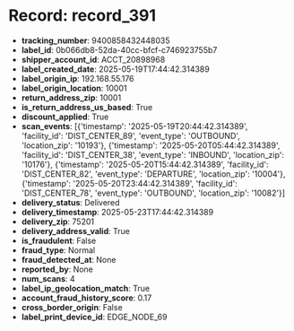# Record: record_391

- **tracking_number**: 9400858432448035
- **label_id**: 0b066db8-52da-40cc-bfcf-c746923755b7
- **shipper_account_id**: ACCT_20898968
- **label_created_date**: 2025-05-19T17:44:42.314389
- **label_origin_ip**: 192.168.55.176
- **label_origin_location**: 10001
- **return_address_zip**: 10001
- **is_return_address_us_based**: True
- **discount_applied**: True
- **scan_events**: [{'timestamp': '2025-05-19T20:44:42.314389', 'facility_id': 'DIST_CENTER_89', 'event_type': 'OUTBOUND', 'location_zip': '10193'}, {'timestamp': '2025-05-20T05:44:42.314389', 'facility_id': 'DIST_CENTER_38', 'event_type': 'INBOUND', 'location_zip': '10176'}, {'timestamp': '2025-05-20T15:44:42.314389', 'facility_id': 'DIST_CENTER_82', 'event_type': 'DEPARTURE', 'location_zip': '10004'}, {'timestamp': '2025-05-20T23:44:42.314389', 'facility_id': 'DIST_CENTER_78', 'event_type': 'OUTBOUND', 'location_zip': '10082'}]
- **delivery_status**: Delivered
- **delivery_timestamp**: 2025-05-23T17:44:42.314389
- **delivery_zip**: 75201
- **delivery_address_valid**: True
- **is_fraudulent**: False
- **fraud_type**: Normal
- **fraud_detected_at**: None
- **reported_by**: None
- **num_scans**: 4
- **label_ip_geolocation_match**: True
- **account_fraud_history_score**: 0.17
- **cross_border_origin**: False
- **label_print_device_id**: EDGE_NODE_69